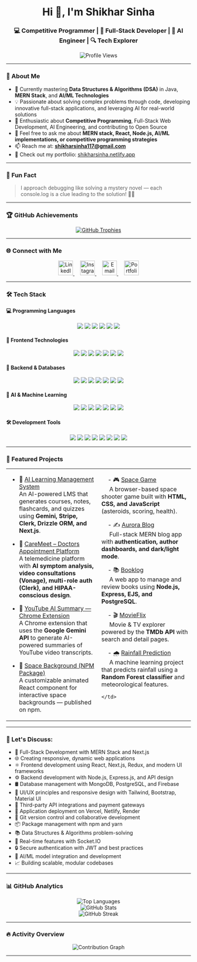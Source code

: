 <h1 align="center">Hi 👋, I'm Shikhar Sinha</h1>
<h3 align="center">💻 Competitive Programmer | 🔧 Full-Stack Developer | 🤖 AI Engineer | 🔍 Tech Explorer</h3>

<p align="center">
  <img src="https://komarev.com/ghpvc/?username=shikhar1504&label=Profile%20views&color=0e75b6&style=flat" alt="Profile Views" />
</p>

---

### 🚀 About Me

- 🌱 Currently mastering **Data Structures & Algorithms (DSA)** in Java, **MERN Stack**, and **AI/ML Technologies**
- 💡 Passionate about solving complex problems through code, developing innovative full-stack applications, and leveraging AI for real-world solutions
- 🧠 Enthusiastic about **Competitive Programming**, Full-Stack Web Development, AI Engineering, and contributing to Open Source
- 💬 Feel free to ask me about **MERN stack, React, Node.js, AI/ML implementations, or competitive programming strategies**
- 📫 Reach me at: **shikharsinha117@gmail.com**
- 🔗 Check out my portfolio: [shikharsinha.netlify.app](https://shikharsinha.netlify.app/)

---

### 🧠 Fun Fact

> I approach debugging like solving a mystery novel — each console.log is a clue leading to the solution! 🕵️‍♂️

---

### 🏆 GitHub Achievements

<p align="center">
  <a href="https://github.com/ryo-ma/github-profile-trophy">
    <img src="https://github-profile-trophy.vercel.app/?username=shikhar1504&theme=dracula&title=Experience,Commit,Issue,PullRequest,Repositories,Stars,Follower,Review" alt="GitHub Trophies" />
  </a>
</p>

---

### 🌐 Connect with Me

<p align="center">
  <a href="https://linkedin.com/in/shikhar-sinha-b14299249" target="_blank">
    <img src="https://raw.githubusercontent.com/rahuldkjain/github-profile-readme-generator/master/src/images/icons/Social/linked-in-alt.svg" alt="LinkedIn" height="40" width="40" />
  </a>
  &nbsp;&nbsp;&nbsp;
  <a href="https://instagram.com/shikharsinha154" target="_blank">
    <img src="https://raw.githubusercontent.com/rahuldkjain/github-profile-readme-generator/master/src/images/icons/Social/instagram.svg" alt="Instagram" height="40" width="40" />
  </a>
  &nbsp;&nbsp;&nbsp;
  <a href="mailto:shikharsinha117@gmail.com" target="_blank">
    <img src="https://cdn-icons-png.flaticon.com/512/732/732200.png" alt="Email" height="40" width="40" />
  </a>
  &nbsp;&nbsp;&nbsp;
  <a href="https://shikharsinha.netlify.app" target="_blank">
    <img src="https://cdn-icons-png.flaticon.com/512/841/841364.png" alt="Portfolio" height="40" width="40" />
  </a>
</p>

---

### 🛠 Tech Stack

#### 💻 Programming Languages

<p align="center">
  <img src="https://img.shields.io/badge/C-00599C?style=for-the-badge&logo=c&logoColor=white" />
  <img src="https://img.shields.io/badge/Java-007396?style=for-the-badge&logo=java&logoColor=white" />
  <img src="https://img.shields.io/badge/JavaScript-F7DF1E?style=for-the-badge&logo=javascript&logoColor=black" />
  <img src="https://img.shields.io/badge/Python-3776AB?style=for-the-badge&logo=python&logoColor=white" />
  <img src="https://img.shields.io/badge/HTML5-E34F26?style=for-the-badge&logo=html5&logoColor=white" />
  <img src="https://img.shields.io/badge/CSS3-1572B6?style=for-the-badge&logo=css3&logoColor=white" />
</p>

#### 🎨 Frontend Technologies

<p align="center">
  <img src="https://img.shields.io/badge/React-20232A?style=for-the-badge&logo=react&logoColor=61DAFB" />
  <img src="https://img.shields.io/badge/Next.js-000000?style=for-the-badge&logo=next.js&logoColor=white" />
  <img src="https://img.shields.io/badge/Redux-593D88?style=for-the-badge&logo=redux&logoColor=white" />
  <img src="https://img.shields.io/badge/Tailwind_CSS-06B6D4?style=for-the-badge&logo=tailwindcss&logoColor=white" />
  <img src="https://img.shields.io/badge/Bootstrap-563D7C?style=for-the-badge&logo=bootstrap&logoColor=white" />
  <img src="https://img.shields.io/badge/Material_UI-0081CB?style=for-the-badge&logo=material-ui&logoColor=white" />
  <img src="https://img.shields.io/badge/Framer_Motion-0055FF?style=for-the-badge&logo=framer&logoColor=white" />
</p>

#### 🔧 Backend & Databases

<p align="center">
  <img src="https://img.shields.io/badge/Node.js-339933?style=for-the-badge&logo=node.js&logoColor=white" />
  <img src="https://img.shields.io/badge/Express.js-404D59?style=for-the-badge&logo=express&logoColor=white" />
  <img src="https://img.shields.io/badge/MongoDB-4EA94B?style=for-the-badge&logo=mongodb&logoColor=white" />
  <img src="https://img.shields.io/badge/PostgreSQL-336791?style=for-the-badge&logo=postgresql&logoColor=white" />
  <img src="https://img.shields.io/badge/Firebase-FFCA28?style=for-the-badge&logo=firebase&logoColor=black" />
  <img src="https://img.shields.io/badge/Mongoose-880000?style=for-the-badge&logo=mongoose&logoColor=white" />
  <img src="https://img.shields.io/badge/EJS-A91E50?style=for-the-badge&logo=ejs&logoColor=white" />
</p>

#### 🤖 AI & Machine Learning

<p align="center">
  <img src="https://img.shields.io/badge/Google_Gemini-4285F4?style=for-the-badge&logo=google&logoColor=white" />
  <img src="https://img.shields.io/badge/TensorFlow-FF6F00?style=for-the-badge&logo=tensorflow&logoColor=white" />
  <img src="https://img.shields.io/badge/scikit_learn-F7931E?style=for-the-badge&logo=scikit-learn&logoColor=white" />
  <img src="https://img.shields.io/badge/Pandas-2C2D72?style=for-the-badge&logo=pandas&logoColor=white" />
  <img src="https://img.shields.io/badge/NumPy-013243?style=for-the-badge&logo=numpy&logoColor=white" />
  <img src="https://img.shields.io/badge/XGBoost-FF6F00?style=for-the-badge&logo=xgboost&logoColor=white" />
  <img src="https://img.shields.io/badge/Random_Forest-3776AB?style=for-the-badge&logo=python&logoColor=white" />
</p>

#### 🛠 Development Tools

<p align="center">
  <img src="https://img.shields.io/badge/Git-F05032?style=for-the-badge&logo=git&logoColor=white" />
  <img src="https://img.shields.io/badge/GitHub-181717?style=for-the-badge&logo=github&logoColor=white" />
  <img src="https://img.shields.io/badge/VS_Code-007ACC?style=for-the-badge&logo=visual-studio-code&logoColor=white" />
  <img src="https://img.shields.io/badge/Docker-2496ED?style=for-the-badge&logo=docker&logoColor=white" />
  <img src="https://img.shields.io/badge/Vercel-000000?style=for-the-badge&logo=vercel&logoColor=white" />
  <img src="https://img.shields.io/badge/Netlify-00C58E?style=for-the-badge&logo=netlify&logoColor=white" />
  <img src="https://img.shields.io/badge/Stripe-626CD9?style=for-the-badge&logo=stripe&logoColor=white" />
  <img src="https://img.shields.io/badge/Clerk-6C47FF?style=for-the-badge&logo=clerk&logoColor=white" />
</p>

---

### 🚀 Featured Projects

<table>
  <tr>
    <td width="50%" valign="top">

- 🧠 [AI Learning Management System](https://learnforgeai.vercel.app/)  
  An AI-powered LMS that generates courses, notes, flashcards, and quizzes using **Gemini, Stripe, Clerk, Drizzle ORM, and Next.js**.

- 🏥 [CareMeet – Doctors Appointment Platform](https://caremeet.vercel.app/)  
  A telemedicine platform with **AI symptom analysis, video consultations (Vonage), multi-role auth (Clerk), and HIPAA-conscious design**.

- 🔌 [YouTube AI Summary — Chrome Extension](https://github.com/shikhar1504/youtube-ai-summary-chrome-extension)  
  A Chrome extension that uses the **Google Gemini API** to generate AI-powered summaries of YouTube video transcripts.

- 🌌 [Space Background (NPM Package)](https://www.npmjs.com/package/space-background)  
  A customizable animated React component for interactive space backgrounds — published on npm.

    </td>
    <td width="50%" valign="top">

&nbsp;&nbsp;&nbsp; - 🎮 [Space Game](https://shikhar1504.github.io/space-game/)  
&nbsp;&nbsp;&nbsp;&nbsp; A browser-based space shooter game built with **HTML, CSS, and JavaScript** (asteroids, scoring, health).

&nbsp;&nbsp;&nbsp; - ✍️ [Aurora Blog](https://aurora-blogs.netlify.app/)  
&nbsp;&nbsp;&nbsp;&nbsp; Full-stack MERN blog app with **authentication, author dashboards, and dark/light mode**.

&nbsp;&nbsp;&nbsp; - 📚 [Booklog](https://booklog-phi.vercel.app/)  
&nbsp;&nbsp;&nbsp;&nbsp; A web app to manage and review books using **Node.js, Express, EJS, and PostgreSQL**.

&nbsp;&nbsp;&nbsp; - 🎬 [MovieFlix](https://movie-flix-shikhar.vercel.app/)  
&nbsp;&nbsp;&nbsp;&nbsp; Movie & TV explorer powered by the **TMDb API** with search and detail pages.

&nbsp;&nbsp;&nbsp; - 🌧️ [Rainfall Prediction](https://github.com/shikhar1504/Rainfall-Prediction)  
&nbsp;&nbsp;&nbsp;&nbsp; A machine learning project that predicts rainfall using a **Random Forest classifier** and meteorological features.

    </td>
  </tr>
</table>

---

### 💬 Let's Discuss:

- 🔧 Full-Stack Development with MERN Stack and Next.js
- 🌐 Creating responsive, dynamic web applications
- ⚛️ Frontend development using React, Next.js, Redux, and modern UI frameworks
- ⚙️ Backend development with Node.js, Express.js, and API design
- 🛢️ Database management with MongoDB, PostgreSQL, and Firebase
- 🎨 UI/UX principles and responsive design with Tailwind, Bootstrap, Material UI
- 🧪 Third-party API integrations and payment gateways
- 🚀 Application deployment on Vercel, Netlify, Render
- 🧰 Git version control and collaborative development
- 📦 Package management with npm and yarn
- 📚 Data Structures & Algorithms problem-solving
- 💬 Real-time features with Socket.IO
- 🔒 Secure authentication with JWT and best practices
- 🤖 AI/ML model integration and development
- 📈 Building scalable, modular codebases

---

### 📊 GitHub Analytics

<div align="center">
  <img src="https://github-readme-stats.vercel.app/api/top-langs?username=shikhar1504&show_icons=true&locale=en&layout=compact&theme=algolia" alt="Top Languages" />
  <br />
  <img src="https://github-readme-stats.vercel.app/api?username=shikhar1504&show_icons=true&locale=en&theme=algolia" alt="GitHub Stats" />
  <br />
  <img src="https://github-readme-streak-stats.herokuapp.com/?user=shikhar1504&theme=algolia" alt="GitHub Streak" />
</div>

---

### 🔥 Activity Overview

<p align="center">
  <img src="https://github-readme-activity-graph.vercel.app/graph?username=shikhar1504&theme=react-dark" alt="Contribution Graph"/>
</p>

---
